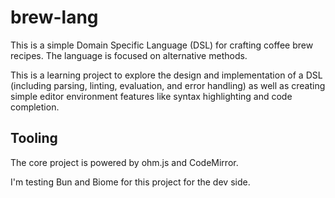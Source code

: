 # brew-lang

This is a simple Domain Specific Language (DSL) for crafting coffee brew recipes. The language is focused on alternative methods.

This is a learning project to explore the design and implementation of a DSL (including parsing, linting, evaluation, and error handling) as well as creating simple editor environment features like syntax highlighting and code completion.

## Tooling

The core project is powered by ohm.js and CodeMirror.

I'm testing Bun and Biome for this project for the dev side.
